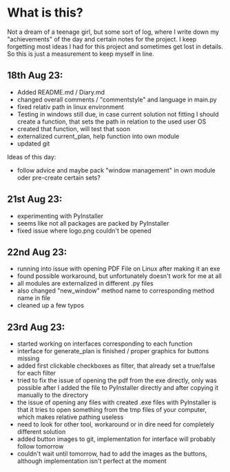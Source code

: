# What is this?

Not a dream of a teenage girl, but some sort of log, where I write down my "achievements" of the day and certain 
notes for the project. I keep forgetting most ideas I had for this project and sometimes get lost in details.
So this is just a measurement to keep myself in line.

## 18th Aug 23:
- Added README.md / Diary.md
- changed overall comments / "commentstyle" and language in main.py
- fixed relativ path in linux environment
- Testing in windows still due, in case current solution not fitting I should create a function, that
sets the path in relation to the used user OS
- created that function, will test that soon
- externalized current_plan, help function into own module
- updated git

Ideas of this day:
- follow advice and maybe pack "window management" in own module oder pre-create certain sets?

## 21st Aug 23:
- experimenting with PyInstaller
- seems like not all packages are packed by PyInstaller
- fixed issue where logo.png couldn't be opened

## 22nd Aug 23:
- running into issue with opening PDF File on Linux after making it an exe
- found possible workaround, but unfortunately doesn't work for me at all
- all modules are externalized in different .py files
- also changed "new_window" method name to corresponding method name in file
- cleaned up a few typos

## 23rd Aug 23:
- started working on interfaces corresponding to each function
- interface for generate_plan is finished / proper graphics for buttons missing
- added first clickable checkboxes as filter, that already set a true/false for each filter
- tried to fix the issue of opening the pdf from the exe directly, 
  only was possible after I added the file to PyInstaller directly and after copying it manually to the directory
- the issue of opening any files with created .exe files with PyInstaller is that it tries to open something from the tmp
  files of your computer, which makes relative pathing useless
- need to look for other tool, workaround or in dire need for completely different solution
- added button images to git, implementation for interface will probably follow tomorrow
- couldn't wait until tomorrow, had to add the images as the buttons, although implementation isn't perfect at the moment
